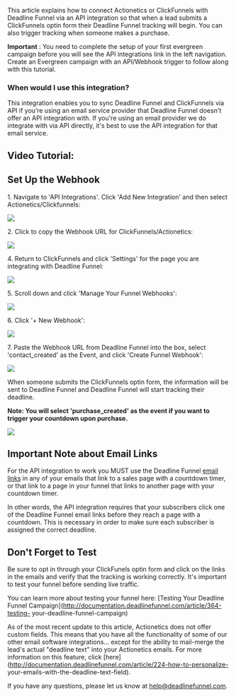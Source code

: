 This article explains how to connect Actionetics or ClickFunnels with Deadline
Funnel via an API integration so that when a lead submits a ClickFunnels optin
form their Deadline Funnel tracking will begin. You can also trigger tracking
when someone makes a purchase.

**Important** :  You need to complete the setup of your first evergreen
campaign before you will see the API integrations link in the left navigation.
Create an Evergreen campaign with an API/Webhook trigger to follow along with
this tutorial.

### When would I use this integration?

This integration enables you to sync Deadline Funnel and ClickFunnels via API
if you’re using an email service provider that Deadline Funnel doesn't offer
an API integration with. If you're using an email provider we do integrate
with via API directly, it's best to use the API integration for that email
service.

##  Video Tutorial:

## Set Up the Webhook

1\. Navigate to 'API Integrations'. Click 'Add New Integration' and then select Actionetics/Clickfunnels: 

![](https://s3.amazonaws.com/helpscout.net/docs/assets/53974d6ce4b0c76107b109d1/images/5b6cb12d0428631d7a89d43b/file-CB2TKr8P5f.png)

2\. Click to copy the Webhook URL for ClickFunnels/Actionetics: 

![](https://s3.amazonaws.com/helpscout.net/docs/assets/53974d6ce4b0c76107b109d1/images/5b57592c2c7d3a03f89ceed1/file-8rax7liPEa.png)

4\. Return to ClickFunnels and click 'Settings' for the page you are integrating with Deadline Funnel: 

![](https://s3.amazonaws.com/helpscout.net/docs/assets/53974d6ce4b0c76107b109d1/images/591cbc742c7d3a057f892de6/file-Jv8oBbv63M.png)

5\. Scroll down and click 'Manage Your Funnel Webhooks': 

![](https://s3.amazonaws.com/helpscout.net/docs/assets/53974d6ce4b0c76107b109d1/images/591cbcac0428634b4a333966/file-8VFqGnCNzI.png)

6\. Click '+ New Webhook': 

![](https://s3.amazonaws.com/helpscout.net/docs/assets/53974d6ce4b0c76107b109d1/images/591cbcd72c7d3a057f892dec/file-TKKqFaAnPD.png)

7\. Paste the Webhook URL from Deadline Funnel into the box, select 'contact_created' as the Event, and click 'Create Funnel Webhook': 

![](https://s3.amazonaws.com/helpscout.net/docs/assets/53974d6ce4b0c76107b109d1/images/591cbd6c2c7d3a057f892df2/file-8zvsK6ZBpR.png)

When someone submits the ClickFunnels optin form, the information will be sent
to Deadline Funnel and Deadline Funnel will start tracking their deadline.

**Note: You will select 'purchase_created' as the event if you want to trigger
your countdown upon purchase.**

![](https://s3.amazonaws.com/helpscout.net/docs/assets/53974d6ce4b0c76107b109d1/images/5afc7bcc042863158411da59/file-riyGlWPZdL.png)

## Important Note about Email Links

For the API integration to work you MUST use the Deadline Funnel  [email
links](http://documentation.deadlinefunnel.com/article/16-expiring-links) in
any of your emails that link to a sales page with a countdown timer, or that
link to a page in your funnel that links to another page with your countdown
timer.

In other words, the API integration requires that your subscribers click one
of the Deadline Funnel email links before they reach a page with a countdown.
This is necessary in order to make sure each subscriber is assigned the
correct deadline.

## Don't Forget to Test

Be sure to opt in through your ClickFunels optin form and click on the links
in the emails and verify that the tracking is working correctly. It's
important to test your funnel before sending live traffic.

You can learn more about testing your funnel here: [Testing Your Deadline
Funnel Campaign](http://documentation.deadlinefunnel.com/article/364-testing-
your-deadline-funnel-campaign)

As of the most recent update to this article, Actionetics does not offer
custom fields. This means that you have all the functionality of some of our
other email software integrations... except for the ability to mail-merge the
lead's actual "deadline text" into your Actionetics emails. For more
information on this feature, click
[here](http://documentation.deadlinefunnel.com/article/224-how-to-personalize-
your-emails-with-the-deadline-text-field).

If you have any questions, please let us know at
[help@deadlinefunnel.com](mailto:mailto:help@deadlinefunnel.com).

